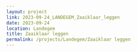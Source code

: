 ```yaml
---
layout: project
link: 2023-09-24_LANDEGEM_Zaaiklaar_leggen
date: 2023-09-24
location: Landegem
title: Zaaiklaar leggen
permalink: /projects/Landegem/Zaaiklaar leggen
---
```

